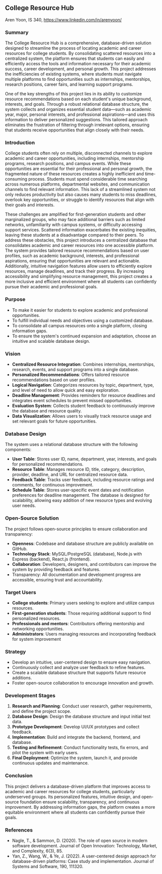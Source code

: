 ## College Resource Hub
Aren Yoon, IS 340, https://www.linkedin.com/in/arenyoon/

### Summary
The College Resource Hub is a comprehensive, database-driven solution designed to streamline the process of locating academic and career resources for college students. By consolidating scattered resources into a centralized system, the platform ensures that students can easily and efficiently access the tools and information necessary for their academic success, career development, and personal growth. This project addresses the inefficiencies of existing systems, where students must navigate multiple platforms to find opportunities such as internships, mentorships, research positions, career fairs, and learning support programs.

One of the key strengths of this project lies in its ability to customize resource recommendations based on each student's unique background, interests, and goals. Through a robust relational database structure, the system collects and organizes essential student data—such as academic year, major, personal interests, and professional aspirations—and uses this information to deliver personalized suggestions. This tailored approach eliminates the frustration of filtering through irrelevant options, ensuring that students receive opportunities that align closely with their needs.

### Introduction
College students often rely on multiple, disconnected channels to explore academic and career opportunities, including internships, mentorship programs, research positions, and campus events. While these opportunities are essential for their professional and personal growth, the fragmented nature of these resources creates a highly inefficient and time-consuming process. Students must spend considerable time searching across numerous platforms, departmental websites, and communication channels to find relevant information. This lack of a streamlined system not only reduces productivity but also causes many students to miss deadlines, overlook key opportunities, or struggle to identify resources that align with their goals and interests.

These challenges are amplified for first-generation students and other marginalized groups, who may face additional barriers such as limited networks, unfamiliarity with campus systems, or difficulty accessing support services. Scattered information exacerbates the existing inequities, leaving these students at a disadvantage compared to their peers. To address these obstacles, this project introduces a centralized database that consolidates academic and career resources into one accessible platform. The system provides tailored resource recommendations based on user profiles, such as academic background, interests, and professional aspirations, ensuring that opportunities are relevant and actionable. Additionally, intuitive navigation features allow users to efficiently explore resources, manage deadlines, and track their progress. By increasing accessibility and simplifying resource management, this project creates a more inclusive and efficient environment where all students can confidently pursue their academic and professional goals.

### Purpose
- To make it easier for students to explore academic and professional opportunities.  
- To fulfill individual needs and objectives using a customized database.
- To consolidate all campus resources onto a single platform, closing information gaps. 
- To ensure the system's continued expansion and adaptation, choose an intuitive and scalable database design.

### Vision
- **Centralized Resource Integration**: Combines internships, mentorships, research, events, and support programs into a single database.
- **Personalized Recommendations**: Offers tailored resource recommendations based on user profiles.
- **Logical Navigation**: Categorizes resources by topic, department, type, and level of need to allow quick and easy exploration.
- **Deadline Management**: Provides reminders for resource deadlines and integrates event schedules to prevent missed opportunities.
- **Evaluation System**: Collects student feedback to continuously improve the database and resource quality.
- **Data Visualization**: Allows users to visually track resource usage and set relevant goals for future opportunities.

### Database Design
The system uses a relational database structure with the following components:
- **User Table**: Stores user ID, name, department, year, interests, and goals for personalized recommendations.
- **Resource Table**: Manages resource ID, title, category, description, provider, deadline, and URL for centralized resource data.
- **Feedback Table**: Tracks user feedback, including resource ratings and comments, for continuous improvement.
- **Schedule Table**: Stores user-specific event dates and notification preferences for deadline management.
The database is designed for scalability, allowing easy addition of new resource types and evolving user needs.

### Open-Source Solution
The project follows open-source principles to ensure collaboration and transparency:
- **Openness**: Codebase and database structure are publicly available on GitHub.
- **Technology Stack**: MySQL/PostgreSQL (database), Node.js with Express (backend), React.js (frontend).
- **Collaboration**: Developers, designers, and contributors can improve the system by providing feedback and features.
- Transparency: All documentation and development progress are accessible, ensuring trust and accountability.

### Target Users
- **College students**: Primary users seeking to explore and utilize campus resources.
- **First-generation students**: Those requiring additional support to find personalized resources.
- **Professionals and mentors**: Contributors offering mentorship and networking opportunities.
- **Administrators**: Users managing resources and incorporating feedback for system improvement

### Strategy
- Develop an intuitive, user-centered design to ensure easy navigation.
- Continuously collect and analyze user feedback to refine features.
- Create a scalable database structure that supports future resource additions.
- Foster open-source collaboration to encourage innovation and growth.

### Development Stages
1. **Research and Planning**: Conduct user research, gather requirements, and define the project scope.
2. **Database Design**: Design the database structure and input initial test data.
3. **Prototype Development**: Develop UI/UX prototypes and collect feedback.
4. **Implementation**: Build and integrate the backend, frontend, and database.
5. **Testing and Refinement**: Conduct functionality tests, fix errors, and pilot the system with early users.
6. **Final Deployment**: Optimize the system, launch it, and provide continuous updates and maintenance.

### Conclusion
This project delivers a database-driven platform that improves access to academic and career resources for college students, particularly underserved groups. Its personalized features, intuitive design, and open-source foundation ensure scalability, transparency, and continuous improvement. By addressing information gaps, the platform creates a more equitable environment where all students can confidently pursue their goals.

### References
- Nagle, T., & Sammon, D. (2020). The role of open source in modern software development. Journal of Open Innovation: Technology, Market, and Complexity, 6(3), 85.
- Yan, Z., Wang, W., & Ye, J. (2022). A user-centered design approach for database-driven platforms: Case study and implementation. Journal of Systems and Software, 190, 111320.

